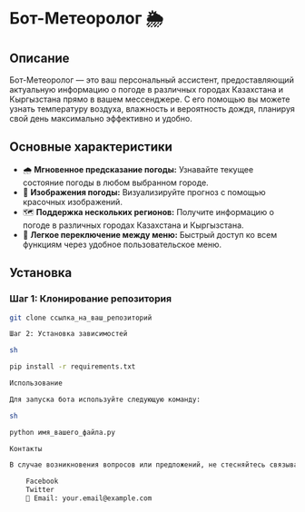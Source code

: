 # Бот-Метеоролог 🌦

## Описание

Бот-Метеоролог — это ваш персональный ассистент, предоставляющий актуальную информацию о погоде в различных городах Казахстана и Кыргызстана прямо в вашем мессенджере. С его помощью вы можете узнать температуру воздуха, влажность и вероятность дождя, планируя свой день максимально эффективно и удобно.

## Основные характеристики

- 🌧 **Мгновенное предсказание погоды:** Узнавайте текущее состояние погоды в любом выбранном городе.
- 📸 **Изображения погоды:** Визуализируйте прогноз с помощью красочных изображений.
- 🗺 **Поддержка нескольких регионов:** Получите информацию о погоде в различных городах Казахстана и Кыргызстана.
- 🔄 **Легкое переключение между меню:** Быстрый доступ ко всем функциям через удобное пользовательское меню.

## Установка

### Шаг 1: Клонирование репозитория
```sh
git clone ссылка_на_ваш_репозиторий

Шаг 2: Установка зависимостей

sh

pip install -r requirements.txt

Использование

Для запуска бота используйте следующую команду:

sh

python имя_вашего_файла.py

Контакты

В случае возникновения вопросов или предложений, не стесняйтесь связываться со мной:

    Facebook
    Twitter
    📧 Email: your.email@example.com

